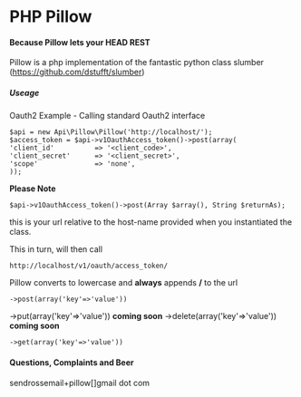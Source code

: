 # PHP Pillow

#### Because Pillow lets your HEAD REST

Pillow is a php implementation of the fantastic python class slumber (https://github.com/dstufft/slumber)

##### Useage

Oauth2 Example - Calling standard Oauth2 interface
 
    $api = new Api\Pillow\Pillow('http://localhost/');
    $access_token = $api->v1OauthAccess_token()->post(array(
    'client_id'          => '<client_code>',
    'client_secret'      => '<client_secret>',
    'scope'              => 'none',
    ));

**Please Note** 

    $api->v1OauthAccess_token()->post(Array $array(), String $returnAs);

this is your url relative to the host-name provided when you instantiated the class.

This in turn, will then call

    http://localhost/v1/oauth/access_token/ 

Pillow converts to lowercase and **always** appends **/** to the url

    ->post(array('key'=>'value'))

->put(array('key'=>'value')) **coming soon**
->delete(array('key'=>'value')) **coming soon**

    ->get(array('key'=>'value'))

#### Questions, Complaints and Beer
sendrossemail+pillow[]gmail dot com
